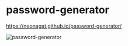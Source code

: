 # password-generator

https://neonagat.github.io/password-generator/

![password-generator](https://user-images.githubusercontent.com/73759315/161855028-c43bcc55-9863-447b-b8de-8b050566bc26.png)
